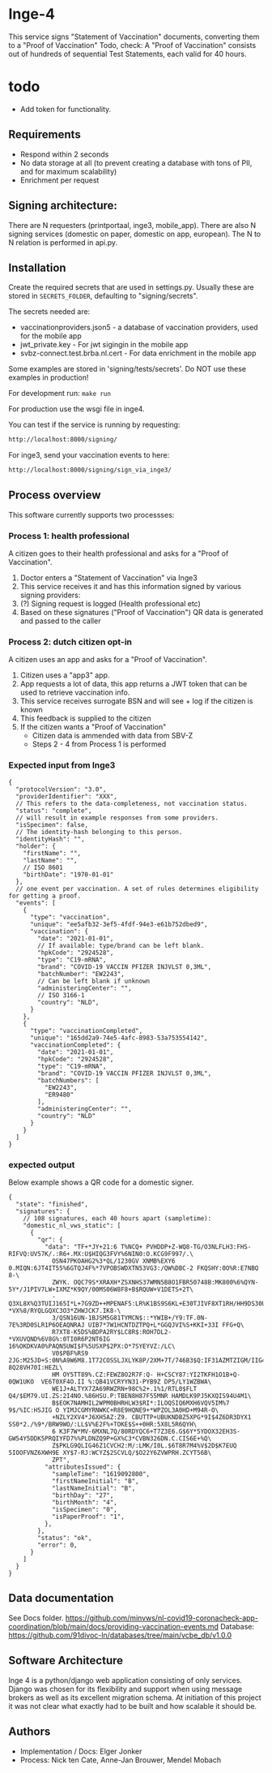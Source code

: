 # Inge-4

This service signs "Statement of Vaccination" documents, converting them to a "Proof of Vaccination"
Todo, check: A "Proof of Vaccination" consists out of hundreds of sequential Test Statements, each valid for 40 hours.

# todo

- Add token for functionality.

## Requirements

- Respond within 2 seconds
- No data storage at all (to prevent creating a database with tons of PII, and for maximum scalability)
- Enrichment per request


## Signing architecture:
There are N requesters (printportaal, inge3, mobile_app). There are also N signing services (domestic on paper, 
domestic on app, european). The N to N relation is performed in api.py.


## Installation
Create the required secrets that are used in settings.py. Usually these are stored in 
`SECRETS_FOLDER`, defaulting to "signing/secrets".

The secrets needed are:

- vaccinationproviders.json5 - a database of vaccination providers, used for the mobile app
- jwt_private.key - For jwt sigingin in the mobile app
- svbz-connect.test.brba.nl.cert - For data enrichment in the mobile app

Some examples are stored in 'signing/tests/secrets'. Do NOT use these examples in production!

For development run:
`make run`

For production use the wsgi file in inge4.

You can test if the service is running by requesting:
```txt
http://localhost:8000/signing/
```

For inge3, send your vaccination events to here: 
```txt
http://localhost:8000/signing/sign_via_inge3/
```


## Process overview

This software currently supports two processses:

### Process 1: health professional

A citizen goes to their health professional and asks for a "Proof of Vaccination".

1) Doctor enters a "Statement of Vaccination" via Inge3
2) This service receives it and has this information signed by various signing providers:
3) (?) Signing request is logged (Health professional etc)
4) Based on these signatures ("Proof of Vaccination") QR data is generated and passed to the caller

### Process 2: dutch citizen opt-in

A citizen uses an app and asks for a "Proof of Vaccination".

1) Citizen uses a "app3" app.
2) App requests a lot of data, this app returns a JWT token that can be used to retrieve vaccination info.
3) This service receives surrogate BSN and will see + log if the citizen is known
4) This feedback is supplied to the citizen
5) If the citizen wants a "Proof of Vaccination"
    - Citizen data is ammended with data from SBV-Z
    - Steps 2 - 4 from Process 1 is performed

### Expected input from Inge3

```json5
{
  "protocolVersion": "3.0",
  "providerIdentifier": "XXX",
  // This refers to the data-completeness, not vaccination status.
  "status": "complete",
  // will result in example responses from some providers.
  "isSpecimen": false,
  // The identity-hash belonging to this person.
  "identityHash": "",
  "holder": {
    "firstName": "",
    "lastName": "",
    // ISO 8601
    "birthDate": "1970-01-01"
  },
  // one event per vaccination. A set of rules determines eligibility for getting a proof.
  "events": [
    {
      "type": "vaccination",
      "unique": "ee5afb32-3ef5-4fdf-94e3-e61b752dbed9",
      "vaccination": {
        "date": "2021-01-01",
        // If available: type/brand can be left blank.
        "hpkCode": "2924528",
        "type": "C19-mRNA",
        "brand": "COVID-19 VACCIN PFIZER INJVLST 0,3ML",
        "batchNumber": "EW2243",
        // Can be left blank if unknown
        "administeringCenter": "",
        // ISO 3166-1
        "country": "NLD",
      }
    },
    {
      "type": "vaccinationCompleted",
      "unique": "165dd2a9-74e5-4afc-8983-53a753554142",
      "vaccinationCompleted": {
        "date": "2021-01-01",
        "hpkCode": "2924528",
        "type": "C19-mRNA",
        "brand": "COVID-19 VACCIN PFIZER INJVLST 0,3ML",
        "batchNumbers": [
          "EW2243",
          "ER9480"
        ],
        "administeringCenter": "",
        "country": "NLD"
      }
    }
  ]
}
```

### expected output

Below example shows a QR code for a domestic signer.

```json5
{
  "state": "finished",
  "signatures": {
    // 108 signatures, each 40 hours apart (sampletime):
    "domestic_nl_vws_static": [
      {
        "qr": {
          "data": "TF+*JY+21:6 T%NCQ+ PVHDDP+Z-WQ8-TG/O3NLFLH3:FHS-RIFVQ:UV57K/.:R6+.MX:U$HIQG3FVY%6NIN0:O.KCG9F997/.\
            OSN47PKOAHG2%3*QL/1230GV XNMB%EXY6 0.MIQN:6JT4IT55%6GTQJ4F%*7VPOBSWDXTN53VG3:/QW%DBC-2 FKQSHY:0O%R:E7NBQ 8-\
            ZWYK. OQC79S*XRAXH*ZSXNHS37WMN5B8O1FBR50748B:MK800%6%QYN-5Y*/J1PIV7LW+IXMZ*K9QY/00MS06W8F8+B$RQUW+V1DETS+2T\
            -Q3XL8X%Q3TUIJ165I*L+7G9ZD++MPENAF5:LR%K1BS9S6KL+E30TJIVF8XT1RH/HH9DS30UK39*-*VX%8/RYQLGQXC3O3*ZHWJCK7.IK8-\
            3/QSN16UN-1BJSM5G81TYMCN$::*YWIB+/Y9:TF.0N-7E%3RD0SLR1P6OEAQNRAJ UIB7*7W1HCNTDZTPQ+L*GGQJVI%S+KKI+33I FFG+Q\
            R7XT8-K5DS%BDPA2RY$LC8R$:ROH7DL2-*VXUVQND%6V8G%:0TI0R6P2NT6IG 16%OKDKVA0%PAQN5UWI$F%5USXP$2PX:O*7SYEYVZ:/LC\
            V0$PBF%RS9 2JG:M25JD+S:0N%A9W6M8.1T72COSSLJXLYK8P/2XM+7T/746B3$Q:IF31AZMTZIGM/IIG4YJF2YFKML 8Q28VH70I:HEZL\
            HM OY5TT89%.CZ:FEWZ8O2R7F:Q- H+CSCY87:YI2TKFH1O1B+Q-0QW1UKO  VE6T0XF4O.II %:QB41VCRYYN31-PYB9Z DP5/LY1WZBWA\
            WE1J+ALTYX7ZA69RWZRN+98C%2+.1%1/RTL0$FLT Q4/$EM79.UI.ZS:2I4NO.%86HSU.P:TBEN8H87F55MNR HAMDLK9PJ5KXQIS94U4M1\
            B$EOK7NAMHIL2WPM0BHRHLW3$RI*:ILOQSIQ6MXH6VQV5IM%7 9$/%IC:HSJIG O YIMJCGMYRNWKC+R8E9HQNE9+*WPZOL3A0HD+M94R-O\
            +NZLY2XV4*J6XH5AZ:Z9. CBUTTP+UBUKNDBZ5XPG*9I$4Z6DR3DYX1 SS0*2./%9*/BRW9WO/:LL$V%E2F%+TOKE$S++0HR:5X8L5R6QYH\
            6 K3F7W*MV-6MXNL7Q/80RDYQC6+T7Z3E6.G$6Y*5YDOX32EH3S-GW54Y5DDK5PRQIYFD7%%PLDNZQ9P+GX%C3*CVBN326DN.C.CIS6E+%Q\
            Z$PKLG9QLIG46Z1CVCH2:M/:LMK/I0L.$6T8R7M4%V$2D$K7EUQ 5IOOFVNZ6XWH9E XY$7-RJ:WCYZ$2SCVLQ/$O22Y6ZVWPRH.ZCYT56B\
            ZPT",
          "attributesIssued": {
            "sampleTime": "1619092800",
            "firstNameInitial": "B",
            "lastNameInitial": "B",
            "birthDay": "27",
            "birthMonth": "4",
            "isSpecimen": "0",
            "isPaperProof": "1",
          },
        },
        "status": "ok",
        "error": 0,
      }
    ]
  }
}
```

## Data documentation

See Docs folder.
https://github.com/minvws/nl-covid19-coronacheck-app-coordination/blob/main/docs/providing-vaccination-events.md
Database: https://github.com/91divoc-ln/databases/tree/main/vcbe_db/v1.0.0

## Software Architecture

Inge 4 is a python/django web application consisting of only services. Django was chosen for its flexibility and support
when using message brokers as well as its excellent migration schema. At initiation of this project it was not clear
what exactly had to be built and how scalable it should be.

## Authors

- Implementation / Docs: Elger Jonker
- Process: Nick ten Cate, Anne-Jan Brouwer, Mendel Mobach
